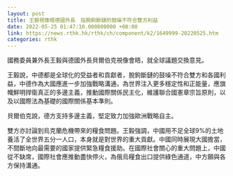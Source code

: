 ```yaml
---
layout: post
title: 王毅視像晤德國外長　指脫鉤斷鏈的鼓噪不符合雙方利益
date: 2022-05-25 01:47:10.000000000 +08:00
link: https://news.rthk.hk/rthk/ch/component/k2/1649999-20220525.htm
categories: rthk
---
```


國務委員兼外長王毅與德國外長貝爾伯克視像會晤，就全球議題交換意見。

王毅說，中德都是全球化的受益者和貢獻者，脫鉤斷鏈的鼓噪不符合雙方和各國利益，中德作為大國應進一步加強戰略溝通，為世界注入更多穩定性和正能量，應旗幟鮮明捍衛真正的多邊主義，推動國際關係民主化，維護聯合國憲章宗旨原則，以及以國際法為基礎的國際關係基本準則。

貝爾伯克說，德方支持多邊主義，堅定致力加強歐洲戰略自主。

雙方亦討論到烏克蘭危機帶來的糧食問題。王毅強調，中國用不足全球9%的土地養活了全世界五分一人口，本身就是對世界的重大貢獻。中國同時展現大國擔當，不間斷地向最需要的國家提供緊急糧食援助。在國際社會關心的重大問題上，中國從不缺席，國際社會應推動盡快停火，為俄烏糧食出口提供綠色通道，中方願與各方保持溝通。
